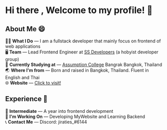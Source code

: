 # Hi there , Welcome to my profile! 👋 </br>

## About Me 😄 </br>

🧑‍💻 **What I Do** &mdash; I am a fullstack developer that mainly focus on frontend of web applications </br>
🖥️ **Team** &mdash; Lead Frontend Engineer at [SS Developers](https://github.com/SS-Developers) (a hobyist developer group) </br>
📖 **Currently Studying at** &mdash; [Assumption College](https://www.google.com/search?q=assumption+college+bangkok) Bangrak Bangkok, Thailand </br>
🌏 **Where I'm from** &mdash; Born and raised in Bangkok, Thailand. Fluent in English and Thai </br>
🌐 **Website** &mdash; [Click to visit!](https://jiratchutrakul.com)

## Experience 💼 </br>

🌱 **Intermediate** &mdash; A year into frontend development </br>
🧩 **I'm Working On** &mdash; Developing MyWebsite and Learning Backend </br>
📞 **Contact Me** &mdash; Discord: jiraties\_#6144 </br>

<!--
**Jiraties/Jiraties** is a ✨ _special_ ✨ repository because its `README.md` (this file) appears on your GitHub profile.

Here are some ideas to get you started:

- 🔭 I’m currently working on ...
- 🌱 I’m currently learning ...
- 👯 I’m looking to collaborate on ...
- 🤔 I’m looking for help with ...
- 💬 Ask me about ...
- 📫 How to reach me: ...
- 😄 Pronouns: ...
- ⚡ Fun fact: ...
-->

